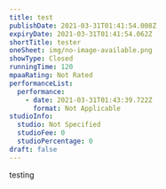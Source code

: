 ```yaml
---
title: test
publishDate: 2021-03-31T01:41:54.008Z
expiryDate: 2021-03-31T01:41:54.062Z
shortTitle: tester
oneSheet: img/no-image-available.png
showType: Closed
runningTime: 120
mpaaRating: Not Rated
performanceList:
  performance:
    - date: 2021-03-31T01:43:39.722Z
      format: Not Applicable
studioInfo:
  studio: Not Specified
  studioFee: 0
  studioPercentage: 0
draft: false
---
```

testing